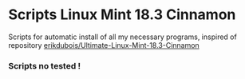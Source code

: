 # Scripts Linux Mint 18.3 Cinnamon

Scripts for automatic install of all my necessary programs, inspired of repository [erikdubois/Ultimate-Linux-Mint-18.3-Cinnamon](https://github.com/erikdubois/Ultimate-Linux-Mint-18.3-Cinnamon)

### Scripts no tested !
